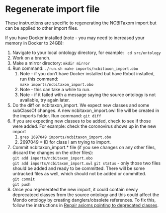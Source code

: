 # Regenerate import file

These instructions are specific to regenerating the NCBITaxom import but can be applied to other import files.

If you have Docker installed (note - you may need to increased your memory in Docker to 24GB): 

1. Navigate to your local ontology directory, for example:
` cd src/ontology`
2. Work on a branch.
3. Make a mirror directory: `mkdir mirror`
4. Run command: `./run.sh make imports/ncbitaxon_import.obo`  
    1. Note - if you don't have Docker installed but have Robot installed, run this command:  
  `make imports/ncbitaxon_import.obo`  
    2. Note - this can take a while to run.  
    3. Note - if it failed with a message saying the source ontology is not available, try again later.  
5. Do the diff on ncbitaxon_import. We expect new classes and some subClassOf changes. A new ncbitaxon_import.owl file will be created in the imports folder. Run command: `git diff`  
6. If you are expecting new classes to be added, check to see if those were added. For example: check the coronovirus shows up in the new import
    1. `grep 2697049 imports/ncbitaxon_import.obo`
    2. 2697049 = ID for class I am trying to import.  
7. Commit ncbitaxon_import.* file (if you see changes on any other files, discard the changes on the other files):  
     `git add imports/ncbitaxon_import.obo`  
     `git add imports/ncbitaxon_import.owl`
     `git status` - only those two files should be added and ready to be committed. There will be some untracked files as well, which should not be added or committed.  
     `git commit`  
     `git push`  
8. Once you regenerated the new import, it could contain newly deprecatecd classes from the source ontology and this could affect the Mondo ontology by creating danglers/obsolete references. To fix this, follow the instructions in [Repair axioms pointing to deprecated classes](https://mondo.readthedocs.io/en/latest/developer-guide/repair-obsoleted-classes/).
